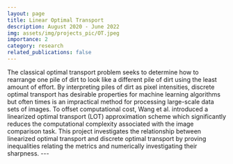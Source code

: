 ```yaml
---
layout: page
title: Linear Optimal Transport
description: August 2020 - June 2022
img: assets/img/projects_pic/OT.jpeg
importance: 2
category: research
related_publications: false
---
```



The classical optimal transport problem seeks to determine how to rearrange one pile of dirt to look like a different pile of dirt using the least amount of effort. By interpreting piles of dirt as pixel intensities, discrete optimal transport has desirable properties for machine learning algorithms but often times is an impractical method for processing large-scale data sets of images. To offset computational cost, Wang et al. introduced a linearized optimal transport (LOT) approximation scheme which significantly reduces the computational complexity associated with the image comparison task. This project investigates the relationship between linearized optimal transport and discrete optimal transport by proving inequalities relating the metrics and numerically investigating their sharpness.
    ---


